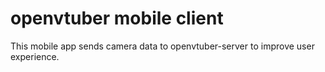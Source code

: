 # openvtuber mobile client

This mobile app sends camera data to openvtuber-server to improve user experience.

